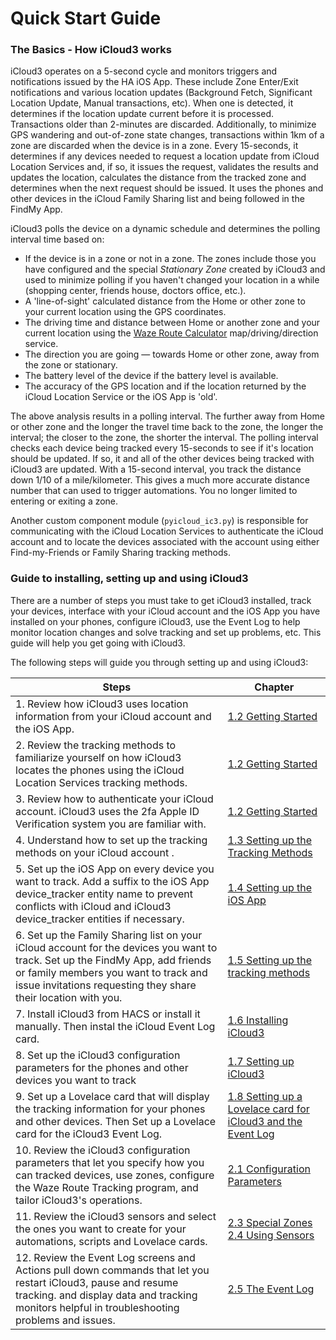 # Quick Start Guide

### The Basics - How iCloud3 works

iCloud3 operates on a 5-second cycle and monitors triggers and notifications issued by the HA iOS App. These include Zone Enter/Exit notifications and various location updates (Background Fetch, Significant Location Update, Manual transactions, etc). When one is detected, it determines if the location update current before it is processed. Transactions older than 2-minutes are discarded. Additionally, to minimize GPS wandering and out-of-zone state changes, transactions within 1km of a zone are discarded when the device is in a zone.  Every 15-seconds, it determines if any devices needed to request a location update from iCloud Location Services and, if so, it issues the request, validates the results and updates the location, calculates the distance from the tracked zone and determines when the next request should be issued. It uses the phones and other devices in the iCloud Family Sharing list and being followed in the FindMy App.

iCloud3 polls the device on a dynamic schedule and determines the polling interval time based on:

- If the device is in a zone or not in a zone. The zones include those you have configured and the special *Stationary Zone* created by iCloud3 and used to minimize polling if you haven't changed your location in a while (shopping center, friends house, doctors office, etc.).
- A 'line-of-sight' calculated distance from the Home or other zone to your current location using the GPS coordinates.
- The driving time and distance between Home or another zone and your current location using the [Waze Route Calculator](http://www.waze.com) map/driving/direction service.
- The direction you are going — towards Home or other zone, away from the zone or stationary.
- The battery level of the device if the battery level is available.
- The accuracy of the GPS location and if the location returned by the iCloud Location Service or the iOS App is 'old'.

The above analysis results in a polling interval. The further away from Home or other zone and the longer the travel time back to the zone, the longer the interval; the closer to the zone, the shorter the interval. The polling interval checks each device being tracked every 15-seconds to see if it's location should be updated. If so, it and all of the other devices being tracked with iCloud3 are updated. With a 15-second interval, you track the distance down 1/10 of a mile/kilometer. This gives a much more accurate distance number that can used to trigger automations. You no longer limited to entering or exiting a zone. 

Another custom component module (`pyicloud_ic3.py`) is responsible for communicating with the iCloud Location Services to authenticate the iCloud account and to locate the devices associated with the account using either Find-my-Friends or Family Sharing tracking methods.

### Guide to installing, setting up and using iCloud3

There are a number of steps you must take to get iCloud3 installed, track your devices, interface with your iCloud account and the iOS App you have installed on your phones, configure iCloud3, use the Event Log to help monitor location changes and solve tracking and set up problems, etc. This guide will help you get going with iCloud3. 

The following steps will guide you through setting up and using iCloud3:

| Steps                                                        | Chapter                                                      |
| ------------------------------------------------------------ | ------------------------------------------------------------ |
| 1. Review how iCloud3 uses location information from your iCloud account and the iOS App. | [1.2 Getting Started]()                                      |
| 2. Review the tracking methods to familiarize yourself on how iCloud3 locates the phones using the iCloud Location Services tracking methods. | [1.2 Getting Started]()                                      |
| 3. Review how to authenticate your iCloud account. iCloud3 uses the 2fa Apple ID Verification system you are familiar with. | [1.2 Getting Started]()                                      |
| 4. Understand how to set up the tracking methods on your iCloud account . | [1.3 Setting up the Tracking Methods]()                      |
| 5. Set up the iOS App on every device you want to track. Add a suffix to the iOS App device_tracker entity name to prevent conflicts with iCloud and iCloud3 device_tracker entities if necessary. | [1.4 Setting up the iOS App]()                               |
| 6. Set up the Family Sharing list on your iCloud account for the devices you want to track. Set up the FindMy App, add friends or family members you want to track and issue invitations requesting they share their location with you. | [1.5 Setting up the tracking methods]()                      |
| 7. Install iCloud3 from HACS or install it manually. Then instal the iCloud Event Log card. | [1.6 Installing iCloud3]()                                   |
| 8. Set up the iCloud3 configuration parameters for the phones and other devices you want to track | [1.7 Setting up iCloud3]()                                   |
| 9. Set up a Lovelace card that will display the tracking information for your phones and other devices. Then Set up a Lovelace card for the iCloud3 Event Log. | [1.8 Setting up a Lovelace card for iCloud3 and the Event Log]() |
| 10. Review the iCloud3 configuration parameters that let you specify how you can tracked devices, use zones, configure the Waze Route Tracking program, and tailor iCloud3's operations. | [2.1  Configuration Parameters]()                            |
| 11. Review the iCloud3 sensors and select the ones you want to create for your automations, scripts and Lovelace cards. | [2.3 Special Zones<br>2.4 Using Sensors]()                   |
| 12. Review the Event Log screens and Actions pull down commands that let you restart iCloud3, pause and resume tracking. and display data and tracking monitors helpful in troubleshooting problems and issues. | [2.5 The Event Log]()                                        |